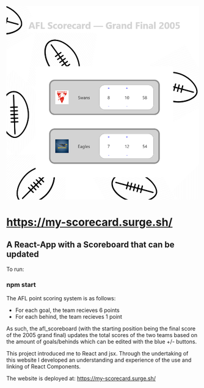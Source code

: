 
![](https://raw.githubusercontent.com/taylorkrn/afl_scorecard/master/Screenshot.png)


# https://my-scorecard.surge.sh/

## A React-App with a Scoreboard that can be updated

To run:

### npm start

The AFL point scoring system is as follows:

- For each goal, the team recieves 6 points
- For each behind, the team recieves 1 point

As such, the afl_scoreboard (with the starting position being the final score of the 2005 grand final) updates the total scores of the two teams based on the amount of goals/behinds which can be edited with the blue +/- buttons.

This project introduced me to React and jsx. Through the undertaking of this website I developed an understanding and experience of the use and linking of React Components.

The website is deployed at: https://my-scorecard.surge.sh/
